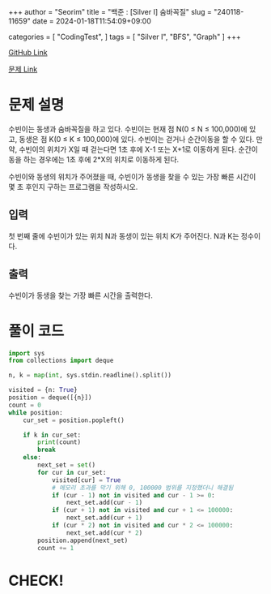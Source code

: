 +++
author = "Seorim"
title =  "백준 : [Silver I] 숨바꼭질"
slug = "240118-11659"
date = 2024-01-18T11:54:09+09:00

categories = [
    "CodingTest",
]
tags = [
    "Silver I", "BFS", "Graph"
]
+++

[GitHub Link]()

[문제 Link](https://www.acmicpc.net/problem/1697)

# 문제 설명

<p>수빈이는 동생과 숨바꼭질을 하고 있다. 수빈이는 현재 점 N(0 ≤ N ≤ 100,000)에 있고, 동생은 점 K(0 ≤ K ≤ 100,000)에 있다. 수빈이는 걷거나 순간이동을 할 수 있다. 만약, 수빈이의 위치가 X일 때 걷는다면 1초 후에 X-1 또는 X+1로 이동하게 된다. 순간이동을 하는 경우에는 1초 후에 2*X의 위치로 이동하게 된다.</p>

<p>수빈이와 동생의 위치가 주어졌을 때, 수빈이가 동생을 찾을 수 있는 가장 빠른 시간이 몇 초 후인지 구하는 프로그램을 작성하시오.</p>

## 입력

 <p>첫 번째 줄에 수빈이가 있는 위치 N과 동생이 있는 위치 K가 주어진다. N과 K는 정수이다.</p>

## 출력

 <p>수빈이가 동생을 찾는 가장 빠른 시간을 출력한다.</p>

# 풀이 코드

```python
import sys
from collections import deque

n, k = map(int, sys.stdin.readline().split())

visited = {n: True}
position = deque([{n}])
count = 0
while position:
    cur_set = position.popleft()

    if k in cur_set:
        print(count)
        break
    else:
        next_set = set()
        for cur in cur_set:
            visited[cur] = True
            # 메모리 초과를 막기 위해 0, 100000 범위를 지정했더니 해결됨
            if (cur - 1) not in visited and cur - 1 >= 0:
                next_set.add(cur - 1)
            if (cur + 1) not in visited and cur + 1 <= 100000:
                next_set.add(cur + 1)
            if (cur * 2) not in visited and cur * 2 <= 100000:
                next_set.add(cur * 2)
        position.append(next_set)
        count += 1

```

# CHECK!
